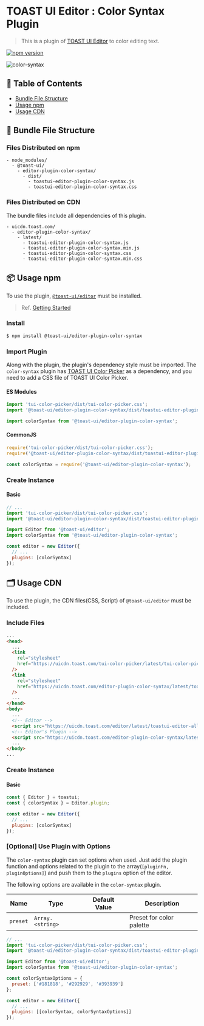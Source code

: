# TOAST UI Editor : Color Syntax Plugin

> This is a plugin of [TOAST UI Editor](https://github.com/nhn/tui.editor/tree/master/apps/editor) to color editing text.

[![npm version](https://img.shields.io/npm/v/@toast-ui/editor-plugin-color-syntax.svg)](https://www.npmjs.com/package/@toast-ui/editor-plugin-color-syntax)

![color-syntax](https://user-images.githubusercontent.com/37766175/121813686-28710680-cca8-11eb-87c6-1dc9625369b0.png)

## 🚩 Table of Contents

- [Bundle File Structure](#-bundle-file-structure)
- [Usage npm](#-usage-npm)
- [Usage CDN](#-usage-cdn)

## 📁 Bundle File Structure

### Files Distributed on npm

```
- node_modules/
  - @toast-ui/
    - editor-plugin-color-syntax/
      - dist/
        - toastui-editor-plugin-color-syntax.js
        - toastui-editor-plugin-color-syntax.css
```

### Files Distributed on CDN

The bundle files include all dependencies of this plugin.

```
- uicdn.toast.com/
  - editor-plugin-color-syntax/
    - latest/
      - toastui-editor-plugin-color-syntax.js
      - toastui-editor-plugin-color-syntax.min.js
      - toastui-editor-plugin-color-syntax.css
      - toastui-editor-plugin-color-syntax.min.css
```

## 📦 Usage npm

To use the plugin, [`@toast-ui/editor`](https://github.com/nhn/tui.editor/tree/master/apps/editor) must be installed.

> Ref. [Getting Started](https://github.com/nhn/tui.editor/blob/master/docs/getting-started.md)

### Install

```sh
$ npm install @toast-ui/editor-plugin-color-syntax
```

### Import Plugin

Along with the plugin, the plugin's dependency style must be imported. The `color-syntax` plugin has [TOAST UI Color Picker](https://github.com/nhn/tui.color-picker) as a dependency, and you need to add a CSS file of TOAST UI Color Picker.

#### ES Modules

```js
import 'tui-color-picker/dist/tui-color-picker.css';
import '@toast-ui/editor-plugin-color-syntax/dist/toastui-editor-plugin-color-syntax.css';

import colorSyntax from '@toast-ui/editor-plugin-color-syntax';
```

#### CommonJS

```js
require('tui-color-picker/dist/tui-color-picker.css');
require('@toast-ui/editor-plugin-color-syntax/dist/toastui-editor-plugin-color-syntax.css');

const colorSyntax = require('@toast-ui/editor-plugin-color-syntax');
```

### Create Instance

#### Basic

```js
// ...
import 'tui-color-picker/dist/tui-color-picker.css';
import '@toast-ui/editor-plugin-color-syntax/dist/toastui-editor-plugin-color-syntax.css';

import Editor from '@toast-ui/editor';
import colorSyntax from '@toast-ui/editor-plugin-color-syntax';

const editor = new Editor({
  // ...
  plugins: [colorSyntax]
});
```

## 🗂 Usage CDN

To use the plugin, the CDN files(CSS, Script) of `@toast-ui/editor` must be included.

### Include Files

```html
...
<head>
  ...
  <link
    rel="stylesheet"
    href="https://uicdn.toast.com/tui-color-picker/latest/tui-color-picker.min.css"
  />
  <link
    rel="stylesheet"
    href="https://uicdn.toast.com/editor-plugin-color-syntax/latest/toastui-editor-plugin-color-syntax.min.css"
  />
  ...
</head>
<body>
  ...
  <!-- Editor -->
  <script src="https://uicdn.toast.com/editor/latest/toastui-editor-all.min.js"></script>
  <!-- Editor's Plugin -->
  <script src="https://uicdn.toast.com/editor-plugin-color-syntax/latest/toastui-editor-plugin-color-syntax.min.js"></script>
  ...
</body>
...
```

### Create Instance

#### Basic

```js
const { Editor } = toastui;
const { colorSyntax } = Editor.plugin;

const editor = new Editor({
  // ...
  plugins: [colorSyntax]
});
```

### [Optional] Use Plugin with Options

The `color-syntax` plugin can set options when used. Just add the plugin function and options related to the plugin to the array(`[pluginFn, pluginOptions]`) and push them to the `plugins` option of the editor.

The following options are available in the `color-syntax` plugin.

| Name              | Type             | Default Value | Description                      |
| ----------------- | ---------------- | ------------- | -------------------------------- |
| `preset`          | `Array.<string>` |               | Preset for color palette         |

```js
// ...
import 'tui-color-picker/dist/tui-color-picker.css';
import '@toast-ui/editor-plugin-color-syntax/dist/toastui-editor-plugin-color-syntax.css';

import Editor from '@toast-ui/editor';
import colorSyntax from '@toast-ui/editor-plugin-color-syntax';

const colorSyntaxOptions = {
  preset: ['#181818', '#292929', '#393939']
};

const editor = new Editor({
  // ...
  plugins: [[colorSyntax, colorSyntaxOptions]]
});
```
